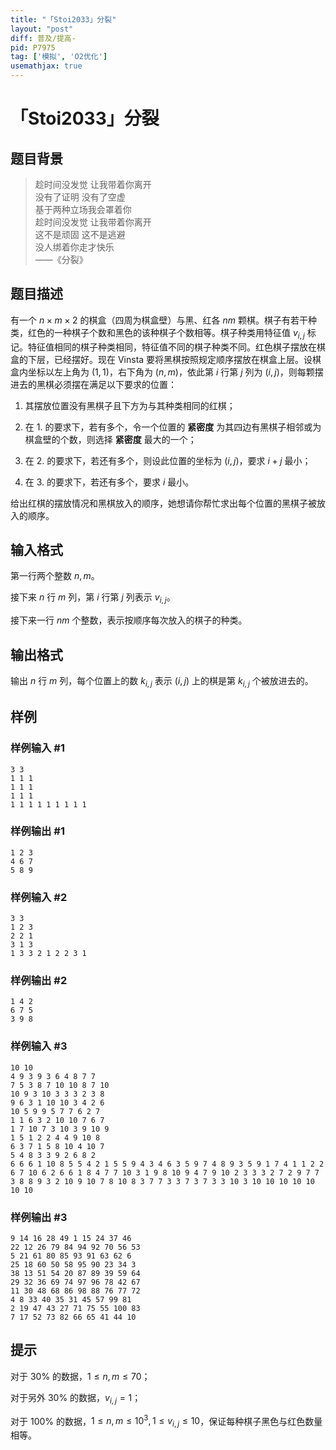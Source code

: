 ```yaml
---
title: "「Stoi2033」分裂"
layout: "post"
diff: 普及/提高-
pid: P7975
tag: ['模拟', 'O2优化']
usemathjax: true
---
```


# 「Stoi2033」分裂
## 题目背景

> 趁时间没发觉 让我带着你离开  
> 没有了证明 没有了空虚  
> 基于两种立场我会罩着你  
> 趁时间没发觉 让我带着你离开  
> 这不是顽固 这不是逃避  
> 没人绑着你走才快乐  
> ——《分裂》
## 题目描述

有一个 $n \times m \times 2$ 的棋盒（四周为棋盒壁）与黑、红各 $nm$ 颗棋。棋子有若干种类，红色的一种棋子个数和黑色的该种棋子个数相等。棋子种类用特征值 $v_{i,j}$ 标记。特征值相同的棋子种类相同，特征值不同的棋子种类不同。红色棋子摆放在棋盒的下层，已经摆好。现在 Vinsta 要将黑棋按照规定顺序摆放在棋盒上层。设棋盒内坐标以左上角为 $(1,1)$，右下角为 $(n,m)$，依此第 $i$ 行第 $j$ 列为 $(i,j)$，则每颗摆进去的黑棋必须摆在满足以下要求的位置：

1. 其摆放位置没有黑棋子且下方为与其种类相同的红棋；

2. 在 1. 的要求下，若有多个，令一个位置的 **紧密度** 为其四边有黑棋子相邻或为棋盒壁的个数，则选择 **紧密度** 最大的一个；

3. 在 2. 的要求下，若还有多个，则设此位置的坐标为 $(i,j)$，要求 $i+j$ 最小；

4. 在 3. 的要求下，若还有多个，要求 $i$ 最小。

给出红棋的摆放情况和黑棋放入的顺序，她想请你帮忙求出每个位置的黑棋子被放入的顺序。
## 输入格式

第一行两个整数 $n,m$。

接下来 $n$ 行 $m$ 列，第 $i$ 行第 $j$ 列表示 $v_{i,j}$。

接下来一行 $nm$ 个整数，表示按顺序每次放入的棋子的种类。
## 输出格式

输出 $n$ 行 $m$ 列，每个位置上的数 $k_{i,j}$ 表示 $(i,j)$ 上的棋是第 $k_{i,j}$ 个被放进去的。
## 样例

### 样例输入 #1
```
3 3
1 1 1
1 1 1
1 1 1
1 1 1 1 1 1 1 1 1

```
### 样例输出 #1
```
1 2 3
4 6 7
5 8 9

```
### 样例输入 #2
```
3 3
1 2 3
2 2 1
3 1 3
1 3 3 2 1 2 2 3 1

```
### 样例输出 #2
```
1 4 2
6 7 5
3 9 8

```
### 样例输入 #3
```
10 10
4 9 3 9 3 6 4 8 7 7 
7 5 3 8 7 10 10 8 7 10 
10 9 3 10 3 3 3 2 3 8 
9 6 3 1 10 10 3 4 2 6 
10 5 9 9 5 7 7 6 2 7 
1 1 6 3 2 10 10 7 6 7 
1 7 10 7 3 10 3 9 10 9 
1 5 1 2 2 4 4 9 10 8 
6 3 7 1 5 8 10 4 10 7 
5 4 8 3 3 9 2 6 8 2 
6 6 6 1 10 8 5 5 4 2 1 5 5 9 4 3 4 6 3 5 9 7 4 8 9 3 5 9 1 7 4 1 1 2 2 6 7 10 6 2 6 6 1 8 4 7 7 10 3 1 9 8 10 9 4 7 9 10 2 3 3 3 2 7 2 9 7 7 3 8 8 9 3 2 10 9 10 7 8 10 8 3 7 7 3 3 7 3 7 3 3 10 3 10 10 10 10 10 10 10 

```
### 样例输出 #3
```
9 14 16 28 49 1 15 24 37 46
22 12 26 79 84 94 92 70 56 53
5 21 61 80 85 93 91 63 62 6
25 18 60 50 58 95 90 23 34 3
38 13 51 54 20 87 89 39 59 64
29 32 36 69 74 97 96 78 42 67
11 30 48 68 86 98 88 76 77 72
4 8 33 40 35 31 45 57 99 81
2 19 47 43 27 71 75 55 100 83
7 17 52 73 82 66 65 41 44 10

```
## 提示

对于 $30\%$ 的数据，$1 \le n,m \le 70$；

对于另外 $30\%$ 的数据，$v_{i,j}=1$；

对于 $100\%$ 的数据，$1 \le n,m \le 10^3, 1 \le v_{i,j} \le 10$，保证每种棋子黑色与红色数量相等。
